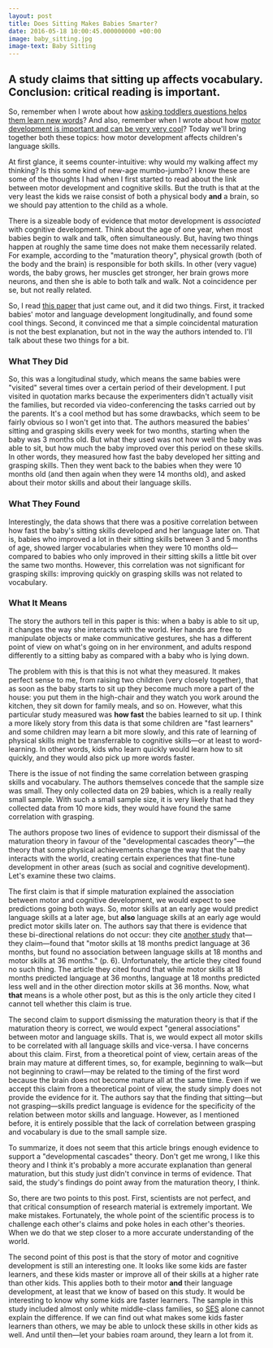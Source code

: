 ```yaml
---
layout: post
title: Does Sitting Makes Babies Smarter?
date: 2016-05-18 10:00:45.000000000 +00:00
image: baby_sitting.jpg
image-text: Baby Sitting
---
```

## A study claims that sitting up affects vocabulary. Conclusion: critical reading is important.

So, remember when I wrote about how [asking toddlers questions helps them learn new words](https://galpod.com/keep-asking-questions)? And also, remember when I wrote about how [motor development is important and can be very very cool](https://galpod.com/gender-bias-mothers-do-it-too)? Today we'll bring together both these topics: how motor development affects children's language skills.

At first glance, it seems counter-intuitive: why would my walking affect my thinking? Is this some kind of new-age mumbo-jumbo? I know these are some of the thoughts I had when I first started to read about the link between motor development and cognitive skills. But the truth is that at the very least the kids we raise consist of both a physical body **and** a brain, so we should pay attention to the child as a whole.

There is a sizeable body of evidence that motor development is *associated* with cognitive development. Think about the age of one year, when most babies begin to walk and talk, often simultaneously. But, having two things happen at roughly the same time does not make them necessarily related. For example, according to the "maturation theory", physical growth (both of the body and the brain) is responsible for both skills. In other (very vague) words, the baby grows, her muscles get stronger, her brain grows more neurons, and then she is able to both talk and walk. Not a coincidence per se, but not really related.

So, I read [this paper](http://journal.frontiersin.org/article/10.3389/fpsyg.2016.00475/full) that just came out, and it did two things. First, it tracked babies' motor and language development longitudinally, and found some cool things. Second, it convinced me that a simple coincidental maturation is not the best explanation, but not in the way the authors intended to. I'll talk about these two things for a bit.

### What They Did
So, this was a longitudinal study, which means the same babies were "visited" several times over a certain period of their development. I put visited in quotation marks because the experimenters didn't actually visit the families, but recorded via video-conferencing the tasks carried out by the parents. It's a cool method but has some drawbacks, which seem to be fairly obvious so I won't get into that. The authors measured the babies' sitting and grasping skills every week for two months, starting when the baby was 3 months old. But what they used was not how well the baby was able to sit, but how much the baby improved over this period on these skills. In other words, they measured how fast the baby developed her sitting and grasping skills. Then they went back to the babies when they were 10 months old (and then again when they were 14 months old), and asked about their motor skills and about their language skills.

### What They Found
Interestingly, the data shows that there was a positive correlation between how fast the baby's sitting skills developed and her language later on. That is, babies who improved a lot in their sitting skills between 3 and 5 months of age, showed larger vocabularies when they were 10 months old&mdash;compared to babies who only improved in their sitting skills a little bit over the same two months. However, this correlation was not significant for grasping skills: improving quickly on grasping skills was not related to vocabulary.

### What It Means
The story the authors tell in this paper is this: when a baby is able to sit up, it changes the way she interacts with the world. Her hands are free to manipulate objects or make communicative gestures, she has a different point of view on what's going on in her environment, and adults respond differently to a sitting baby as compared with a baby who is lying down.

The problem with this is that this is not what they measured. It makes perfect sense to me, from raising two children (very closely together), that as soon as the baby starts to sit up they become much more a part of the house: you put them in the high-chair and they watch you work around the kitchen, they sit down for family meals, and so on. However, what this particular study measured was **how fast** the babies learned to sit up. I think a more likely story from this data is that some children are "fast learners" and some children may learn a bit more slowly, and this rate of learning of physical skills might be transferrable to cognitive skills&mdash;or at least to word-learning. In other words, kids who learn quickly would learn how to sit quickly, and they would also pick up more words faster.

There is the issue of not finding the same correlation between grasping skills and vocabulary. The authors themselves concede that the sample size was small. They only collected data on 29 babies, which is a really really small sample. With such a small sample size, it is very likely that had they collected data from 10 more kids, they would have found the same correlation with grasping.

The authors propose two lines of evidence to support their dismissal of the maturation theory in favour of the "developmental cascades theory"&mdash;the theory that some physical achievements change the way that the baby interacts with the world, creating certain experiences that fine-tune development in other areas (such as social and cognitive development). Let's examine these two claims.

The first claim is that if simple maturation explained the association between motor and cognitive development, we would expect to see predictions going both ways. So, motor skills at an early age would predict language skills at a later age, but **also** language skills at an early age would predict motor skills later on. The authors say that there is evidence that these bi-directional relations do not occur: they cite [another study](https://onlinelibrary.wiley.com/doi/10.1111/cch.12003/abstract) that&mdash;they claim&mdash;found that "motor skills at 18 months predict language at 36 months, but found no association between language skills at 18 months and motor skills at 36 months." (p. 6). Unfortunately, the article they cited found no such thing. The article they cited found that while motor skills at 18 months predicted language at 36 months, language at 18 months predicted less well and in the other direction motor skills at 36 months. Now, what **that** means is a whole other post, but as this is the only article they cited I cannot tell whether this claim is true.

The second claim to support dismissing the maturation theory is that if the maturation theory is correct, we would expect "general associations" between motor and language skills. That is, we would expect all motor skills to be correlated with all language skills and vice-versa. I have concerns about this claim. First, from a theoretical point of view, certain areas of the brain may mature at different times, so, for example, beginning to walk&mdash;but not beginning to crawl&mdash;may be related to the timing of the first word because the brain does not become mature all at the same time. Even if we accept this claim from a theoretical point of view, the study simply does not provide the evidence for it. The authors say that the finding that sitting&mdash;but not grasping&mdash;skills predict language is evidence for the specificity of the relation between motor skills and language. However, as I mentioned before, it is entirely possible that the lack of correlation between grasping and vocabulary is due to the small sample size.

To summarize, it does not seem that this article brings enough evidence to support a "developmental cascades" theory. Don't get me wrong, I like this theory and I think it's probably a more accurate explanation than general maturation, but this study just didn't convince in terms of evidence. That said, the study's findings do point away from the maturation theory, I think.

So, there are two points to this post. First, scientists are not perfect, and that critical consumption of research material is extremely important. We make mistakes. Fortunately, the whole point of the scientific process is to challenge each other's claims and poke holes in each other's theories. When we do that we step closer to a more accurate understanding of the world.

The second point of this post is that the story of motor and cognitive development is still an interesting one. It looks like some kids are faster learners, and these kids master or improve all of their skills at a higher rate than other kids. This applies both to their motor **and** their language development, at least that we know of based on this study. It would be interesting to know why some kids are faster learners. The sample in this study included almost only white middle-class families, so [SES](http://galpod.com/glossary#ses) alone cannot explain the difference. If we can find out what makes some kids faster learners than others, we may be able to unlock these skills in other kids as well. And until then&mdash;let your babies roam around, they learn a lot from it.
